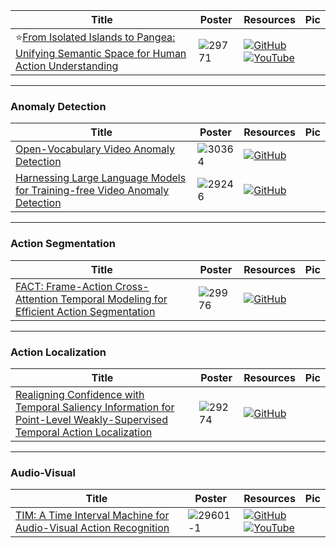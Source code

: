 |Title|Poster|Resources|Pic|
|------|------|------|------|
| ⭐[From Isolated Islands to Pangea: Unifying Semantic Space for Human Action Understanding ](https://openaccess.thecvf.com/content/CVPR2024/html/Li_From_Isolated_Islands_to_Pangea_Unifying_Semantic_Space_for_Human_CVPR_2024_paper.html)| ![29771](https://github.com/HeChengHui/CVPR2024/assets/84503515/7517f369-e971-4c7f-b3ed-e3d07979212c)| [![GitHub](https://img.shields.io/github/stars/DirtyHarryLYL/Sandwich?style=social)](https://github.com/DirtyHarryLYL/Sandwich)<br> [![YouTube](https://img.shields.io/badge/YouTube-%23FF0000.svg?style=for-the-badge&logo=YouTube&logoColor=white)](https://www.youtube.com/watch?v=abv-KFMOV-o)

---

### Anomaly Detection
|Title|Poster|Resources|Pic|
|------|------|------|------|
| [Open-Vocabulary Video Anomaly Detection ](https://openaccess.thecvf.com/content/CVPR2024/html/Wu_Open-Vocabulary_Video_Anomaly_Detection_CVPR_2024_paper.html)| ![30364](https://github.com/HeChengHui/CVPR2024/assets/84503515/4296137e-465d-4d74-b391-102b51a23338)| [![GitHub](https://img.shields.io/github/stars/nwpu-zxr/VadCLIP?style=social)](https://github.com/nwpu-zxr/VadCLIP)
| [Harnessing Large Language Models for Training-free Video Anomaly Detection ](https://openaccess.thecvf.com/content/CVPR2024/html/Zanella_Harnessing_Large_Language_Models_for_Training-free_Video_Anomaly_Detection_CVPR_2024_paper.html)| ![29246](https://github.com/HeChengHui/CVPR2024/assets/84503515/0fb3c5db-58c3-4fcb-9653-7fc21cb6e4a4)| [![GitHub](https://img.shields.io/github/stars/lucazanella/lavad?style=social)](https://github.com/lucazanella/lavad)

---

### Action Segmentation
|Title|Poster|Resources|Pic|
|------|------|------|------|
| [FACT: Frame-Action Cross-Attention Temporal Modeling for Efficient Action Segmentation ](https://openaccess.thecvf.com/content/CVPR2024/html/Lu_FACT_Frame-Action_Cross-Attention_Temporal_Modeling_for_Efficient_Action_Segmentation_CVPR_2024_paper.html)| ![29976](https://github.com/HeChengHui/CVPR2024/assets/84503515/d925f46a-1c63-4105-a359-19ef0326ced5)| [![GitHub](https://img.shields.io/github/stars/ZijiaLewisLu/CVPR2024-FACT?style=social)](https://github.com/ZijiaLewisLu/CVPR2024-FACT)

---

### Action Localization
|Title|Poster|Resources|Pic|
|------|------|------|------|
|[ Realigning Confidence with Temporal Saliency Information for Point-Level Weakly-Supervised Temporal Action Localization ](https://openaccess.thecvf.com/content/CVPR2024/html/Xia_Realigning_Confidence_with_Temporal_Saliency_Information_for_Point-Level_Weakly-Supervised_Temporal_CVPR_2024_paper.html)| ![29274](https://github.com/HeChengHui/CVPR2024/assets/84503515/b1555781-a172-495e-a590-4346fccba07a)|[![GitHub](https://img.shields.io/github/stars/zyxia1009/CVPR2024-TSPNet?style=social)](https://github.com/zyxia1009/CVPR2024-TSPNet)
 

---

### Audio-Visual
|Title|Poster|Resources|Pic|
|------|------|------|------|
| [ TIM: A Time Interval Machine for Audio-Visual Action Recognition ](https://openaccess.thecvf.com/content/CVPR2024/html/Chalk_TIM_A_Time_Interval_Machine_for_Audio-Visual_Action_Recognition_CVPR_2024_paper.html)| ![29601-1](https://github.com/HeChengHui/CVPR2024/assets/84503515/a1735e29-aa77-47b7-aaa3-25539404546c)| [![GitHub](https://img.shields.io/github/stars/JacobChalk/TIM?style=social)](https://github.com/JacobChalk/TIM)<br> [![YouTube](https://img.shields.io/badge/YouTube-%23FF0000.svg?style=for-the-badge&logo=YouTube&logoColor=white)](https://www.youtube.com/watch?v=uEWc5EpZJg4)

